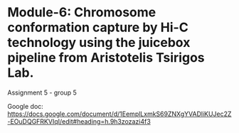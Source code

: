 # Module-6: Chromosome conformation capture by Hi-C technology using the juicebox pipeline from Aristotelis Tsirigos Lab.
Assignment 5 - group 5

Google doc: https://docs.google.com/document/d/1EemplLxmkS69ZNXgYVADliKUJec2Z-EOuDQGFRKVIqI/edit#heading=h.9h3zozazi4f3

